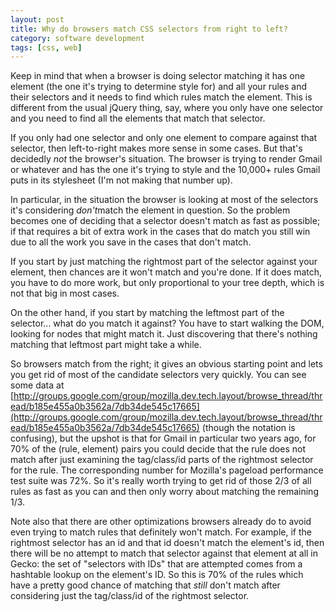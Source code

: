 ```yaml
---
layout: post
title: Why do browsers match CSS selectors from right to left?
category: software development
tags: [css, web]
---
```


Keep in mind that when a browser is doing selector matching it has one element (the one it's trying to determine style for) and all your rules and their selectors and it needs to find which rules match the element. This is different from the usual jQuery thing, say, where you only have one selector and you need to find all the elements that match that selector.

If you only had one selector and only one element to compare against that selector, then left-to-right makes more sense in some cases. But that's decidedly *not* the browser's situation. The browser is trying to render Gmail or whatever and has the one <span> it's trying to style and the 10,000+ rules Gmail puts in its stylesheet (I'm not making that number up).

In particular, in the situation the browser is looking at most of the selectors it's considering *don't*match the element in question. So the problem becomes one of deciding that a selector doesn't match as fast as possible; if that requires a bit of extra work in the cases that do match you still win due to all the work you save in the cases that don't match.

If you start by just matching the rightmost part of the selector against your element, then chances are it won't match and you're done. If it does match, you have to do more work, but only proportional to your tree depth, which is not that big in most cases.

On the other hand, if you start by matching the leftmost part of the selector... what do you match it against? You have to start walking the DOM, looking for nodes that might match it. Just discovering that there's nothing matching that leftmost part might take a while.

So browsers match from the right; it gives an obvious starting point and lets you get rid of most of the candidate selectors very quickly. You can see some data at [http://groups.google.com/group/mozilla.dev.tech.layout/browse_thread/thread/b185e455a0b3562a/7db34de545c17665](http://groups.google.com/group/mozilla.dev.tech.layout/browse_thread/thread/b185e455a0b3562a/7db34de545c17665) (though the notation is confusing), but the upshot is that for Gmail in particular two years ago, for 70% of the (rule, element) pairs you could decide that the rule does not match after just examining the tag/class/id parts of the rightmost selector for the rule. The corresponding number for Mozilla's pageload performance test suite was 72%. So it's really worth trying to get rid of those 2/3 of all rules as fast as you can and then only worry about matching the remaining 1/3.

Note also that there are other optimizations browsers already do to avoid even trying to match rules that definitely won't match. For example, if the rightmost selector has an id and that id doesn't match the element's id, then there will be no attempt to match that selector against that element at all in Gecko: the set of "selectors with IDs" that are attempted comes from a hashtable lookup on the element's ID. So this is 70% of the rules which have a pretty good chance of matching that *still* don't match after considering just the tag/class/id of the rightmost selector.